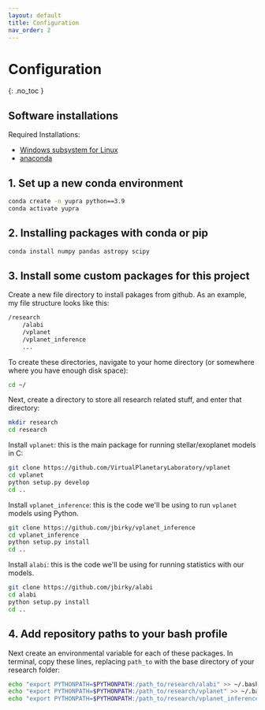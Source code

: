 ```yaml
---
layout: default
title: Configuration
nav_order: 2
---
```


# Configuration
{: .no_toc }


## Software installations

Required Installations:
- [Windows subsystem for Linux](https://learn.microsoft.com/en-us/windows/wsl/install)
- [anaconda](https://docs.anaconda.com/free/anaconda/install/linux/)


## 1. Set up a new conda environment
```bash
conda create -n yupra python==3.9
conda activate yupra
```



## 2. Installing packages with conda or pip
```bash
conda install numpy pandas astropy scipy
```


## 3. Install some custom packages for this project

Create a new file directory to install pakages from github. As an example, my file structure looks like this:
```bash
/research
	/alabi
	/vplanet
	/vplanet_inference
	...
```
To create these directories, navigate to your home directory (or somewhere where you have enough disk space):
```bash
cd ~/
```
Next, create a directory to store all research related stuff, and enter that directory:
```bash
mkdir research
cd research
```

Install `vplanet`: this is the main package for running stellar/exoplanet models in C:
```bash
git clone https://github.com/VirtualPlanetaryLaboratory/vplanet
cd vplanet
python setup.py develop
cd ..
```

Install `vplanet_inference`: this is the code we'll be using to run `vplanet` models using Python.

```bash
git clone https://github.com/jbirky/vplanet_inference
cd vplanet_inference
python setup.py install
cd ..
```

Install `alabi`: this is the code we'll be using for running statistics with our models.
```bash
git clone https://github.com/jbirky/alabi  
cd alabi  
python setup.py install
cd ..
```

## 4. Add repository paths to your bash profile
Next create an environmental variable for each of these packages. In terminal, copy these lines, replacing `path_to` with the base directory of your research folder:
```bash
echo "export PYTHONPATH=$PYTHONPATH:/path_to/research/alabi" >> ~/.bash_profile
echo "export PYTHONPATH=$PYTHONPATH:/path_to/research/vplanet" >> ~/.bash_profile
echo "export PYTHONPATH=$PYTHONPATH:/path_to/research/vplanet_inference" >> ~/.bash_profile
```